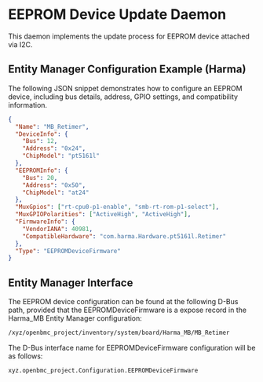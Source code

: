 # EEPROM Device Update Daemon

This daemon implements the update process for EEPROM device attached via I2C.

## Entity Manager Configuration Example (Harma)

The following JSON snippet demonstrates how to configure an EEPROM device,
including bus details, address, GPIO settings, and compatibility information.

```json
{
  "Name": "MB_Retimer",
  "DeviceInfo": {
    "Bus": 12,
    "Address": "0x24",
    "ChipModel": "pt5161l"
  },
  "EEPROMInfo": {
    "Bus": 20,
    "Address": "0x50",
    "ChipModel": "at24"
  },
  "MuxGpios": ["rt-cpu0-p1-enable", "smb-rt-rom-p1-select"],
  "MuxGPIOPolarities": ["ActiveHigh", "ActiveHigh"],
  "FirmwareInfo": {
    "VendorIANA": 40981,
    "CompatibleHardware": "com.harma.Hardware.pt5161l.Retimer"
  },
  "Type": "EEPROMDeviceFirmware"
}
```

## Entity Manager Interface

The EEPROM device configuration can be found at the following D-Bus path,
provided that the EEPROMDeviceFirmware is a expose record in the Harma_MB Entity
Manager configuration:

```bash
/xyz/openbmc_project/inventory/system/board/Harma_MB/MB_Retimer
```

The D-Bus interface name for EEPROMDeviceFirmware configuration will be as
follows:

```bash
xyz.openbmc_project.Configuration.EEPROMDeviceFirmware
```
